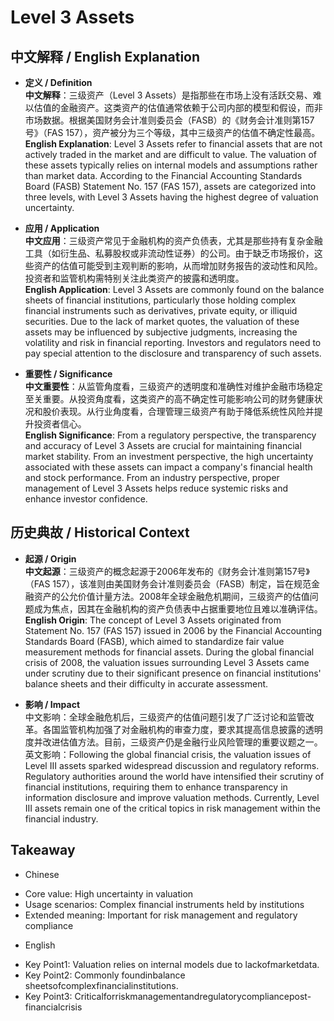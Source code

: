 # Level 3 Assets

## 中文解释 / English Explanation

* **定义 / Definition**  
  **中文解释**：三级资产（Level 3 Assets）是指那些在市场上没有活跃交易、难以估值的金融资产。这类资产的估值通常依赖于公司内部的模型和假设，而非市场数据。根据美国财务会计准则委员会（FASB）的《财务会计准则第157号》（FAS 157），资产被分为三个等级，其中三级资产的估值不确定性最高。  
  **English Explanation**: Level 3 Assets refer to financial assets that are not actively traded in the market and are difficult to value. The valuation of these assets typically relies on internal models and assumptions rather than market data. According to the Financial Accounting Standards Board (FASB) Statement No. 157 (FAS 157), assets are categorized into three levels, with Level 3 Assets having the highest degree of valuation uncertainty.

* **应用 / Application**  
  **中文应用**：三级资产常见于金融机构的资产负债表，尤其是那些持有复杂金融工具（如衍生品、私募股权或非流动性证券）的公司。由于缺乏市场报价，这些资产的估值可能受到主观判断的影响，从而增加财务报告的波动性和风险。投资者和监管机构需特别关注此类资产的披露和透明度。  
  **English Application**: Level 3 Assets are commonly found on the balance sheets of financial institutions, particularly those holding complex financial instruments such as derivatives, private equity, or illiquid securities. Due to the lack of market quotes, the valuation of these assets may be influenced by subjective judgments, increasing the volatility and risk in financial reporting. Investors and regulators need to pay special attention to the disclosure and transparency of such assets.

* **重要性 / Significance**  
  **中文重要性**：从监管角度看，三级资产的透明度和准确性对维护金融市场稳定至关重要。从投资角度看，这类资产的高不确定性可能影响公司的财务健康状况和股价表现。从行业角度看，合理管理三级资产有助于降低系统性风险并提升投资者信心。  
  **English Significance**: From a regulatory perspective, the transparency and accuracy of Level 3 Assets are crucial for maintaining financial market stability. From an investment perspective, the high uncertainty associated with these assets can impact a company's financial health and stock performance. From an industry perspective, proper management of Level 3 Assets helps reduce systemic risks and enhance investor confidence.

## 历史典故 / Historical Context

* **起源 / Origin**  
  **中文起源**：三级资产的概念起源于2006年发布的《财务会计准则第157号》（FAS 157），该准则由美国财务会计准则委员会（FASB）制定，旨在规范金融资产的公允价值计量方法。2008年全球金融危机期间，三级资产的估值问题成为焦点，因其在金融机构的资产负债表中占据重要地位且难以准确评估。  
  **English Origin**: The concept of Level 3 Assets originated from Statement No. 157 (FAS 157) issued in 2006 by the Financial Accounting Standards Board (FASB), which aimed to standardize fair value measurement methods for financial assets. During the global financial crisis of 2008, the valuation issues surrounding Level 3 Assets came under scrutiny due to their significant presence on financial institutions' balance sheets and their difficulty in accurate assessment.

* **影响 / Impact**  
  中文影响：全球金融危机后，三级资产的估值问题引发了广泛讨论和监管改革。各国监管机构加强了对金融机构的审查力度，要求其提高信息披露的透明度并改进估值方法。目前，三级资产仍是金融行业风险管理的重要议题之一。  
  英文影响：Following the global financial crisis, the valuation issues of Level III assets sparked widespread discussion and regulatory reforms. Regulatory authorities around the world have intensified their scrutiny of financial institutions, requiring them to enhance transparency in information disclosure and improve valuation methods. Currently, Level III assets remain one of the critical topics in risk management within the financial industry.

## Takeaway

* Chinese
- Core value: High uncertainty in valuation
- Usage scenarios: Complex financial instruments held by institutions
- Extended meaning: Important for risk management and regulatory compliance

* English
- Key Point1: Valuation relies on internal models due to lackofmarketdata.
- Key Point2: Commonly foundinbalance sheetsofcomplexfinancialinstitutions.
- Key Point3: Criticalforriskmanagementandregulatorycompliancepost-financialcrisis